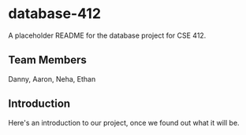 # database-412
A placeholder README for the database project for CSE 412.

## Team Members
Danny, Aaron, Neha, Ethan

## Introduction
Here's an introduction to our project, once we found out what it will be.